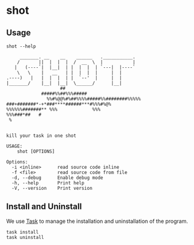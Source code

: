 # shot

## Usage

```
shot --help

     _______. __    __    ______   .___________.
    /       ||  |  |  |  /  __  \  |           |
   |   (----`|  |__|  | |  |  |  | `---|  |----`
    \   \    |   __   | |  |  |  |     |  |
.----)   |   |  |  |  | |  `--'  |     |  |
|_______/    |__|  |__|  \______/      |__|
                    ##
             #####%%##%%%#####
               %%#%@@%#%##%%%%#####%%########%%%%%
###+#######*-+*###****######***#%%%#%@%
%%%%%%#######** %%%             %%%
%%%###*##   #
 %


kill your task in one shot

USAGE:
    shot [OPTIONS]

Options:
  -i <inline>      read source code inline
  -f <file>        read source code from file
  -d, --debug      Enable debug mode
  -h, --help       Print help
  -V, --version    Print version
```

## Install and Uninstall

We use [Task](https://taskfile.dev/) to manage the installation and uninstallation of the program.

```shell
task install
task uninstall
```
